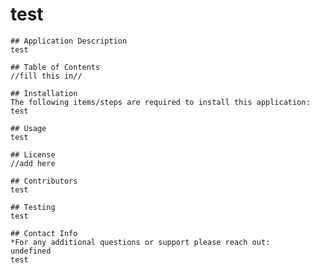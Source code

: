 # test

    ## Application Description
    test

    ## Table of Contents
    //fill this in//

    ## Installation
    The following items/steps are required to install this application:
    test

    ## Usage
    test

    ## License
    //add here

    ## Contributors
    test

    ## Testing
    test

    ## Contact Info
    *For any additional questions or support please reach out:
    undefined
    test

    